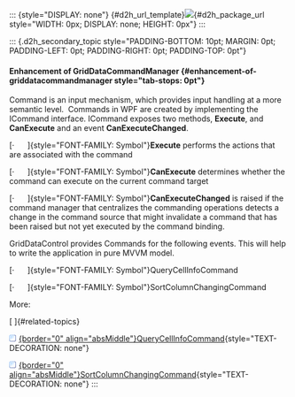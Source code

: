 ::: {style="DISPLAY: none"}
[](ms-xhelp:///?Id=d2h_url_template){#d2h_url_template}![](!package_url!){#d2h_package_url style="WIDTH: 0px; DISPLAY: none; HEIGHT: 0px"}
:::

::: {.d2h_secondary_topic style="PADDING-BOTTOM: 10pt; MARGIN: 0pt; PADDING-LEFT: 0pt; PADDING-RIGHT: 0pt; PADDING-TOP: 0pt"}
#### Enhancement of GridDataCommandManager {#enhancement-of-griddatacommandmanager style="tab-stops: 0pt"}

Command is an input mechanism, which provides input handling at a more semantic level.  Commands in WPF are created by implementing the ICommand interface. ICommand exposes two methods, **Execute**, and **CanExecute** and an event **CanExecuteChanged**.

[·      ]{style="FONT-FAMILY: Symbol"}**Execute** performs the actions that are associated with the command

[·      ]{style="FONT-FAMILY: Symbol"}**CanExecute** determines whether the command can execute on the current command target

[·      ]{style="FONT-FAMILY: Symbol"}**CanExecuteChanged** is raised if the command manager that centralizes the commanding operations detects a change in the command source that might invalidate a command that has been raised but not yet executed by the command binding.

GridDataControl provides Commands for the following events. This will help to write the application in pure MVVM model.

[·      ]{style="FONT-FAMILY: Symbol"}QueryCellInfoCommand

[·      ]{style="FONT-FAMILY: Symbol"}SortColumnChangingCommand

More:

[ ]{#related-topics}

[![](button.gif){border="0" align="absMiddle"}QueryCellInfoCommand](ms-xhelp:///?Id=23c619f9-345c-436b-a7b5-9994d8431e59){style="TEXT-DECORATION: none"}

[![](button.gif){border="0" align="absMiddle"}SortColumnChangingCommand](ms-xhelp:///?Id=32dc660d-7a00-451d-9e2f-5ca9263b7b4a){style="TEXT-DECORATION: none"}
:::
